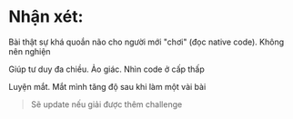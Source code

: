 # Nhận xét:

Bài thật sự khá quoắn não cho người mới "chơi" (đọc native code). Không nên nghiện

Giúp tư duy đa chiều. Ảo giác. Nhìn code ở cấp thấp

Luyện mắt. Mắt mình tăng độ sau khi làm một vài bài

> Sẽ update nếu giải được thêm challenge
